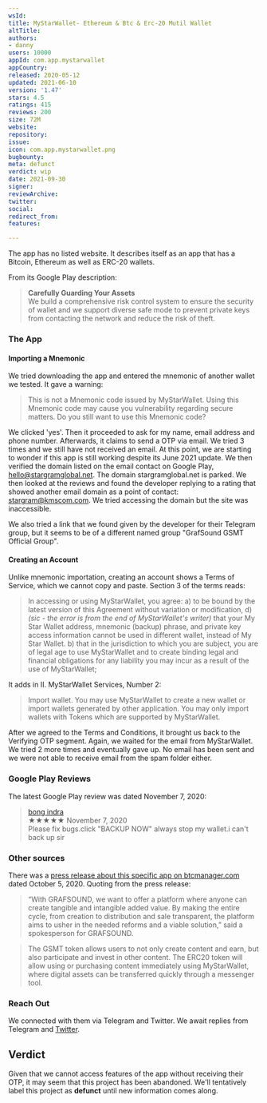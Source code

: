 ```yaml
---
wsId: 
title: MyStarWallet- Ethereum & Btc & Erc-20 Mutil Wallet
altTitle: 
authors:
- danny
users: 10000
appId: com.app.mystarwallet
appCountry: 
released: 2020-05-12
updated: 2021-06-10
version: '1.47'
stars: 4.5
ratings: 415
reviews: 200
size: 72M
website: 
repository: 
issue: 
icon: com.app.mystarwallet.png
bugbounty: 
meta: defunct
verdict: wip
date: 2021-09-30
signer: 
reviewArchive: 
twitter: 
social: 
redirect_from: 
features: 

---
```


The app has no listed website. It describes itself as an app that has a Bitcoin, Ethereum as well as ERC-20 wallets. 

From its Google Play description:

> **Carefully Guarding Your Assets**<br>
We build a comprehensive risk control system to ensure the security of wallet and we support diverse safe mode to prevent private keys from contacting the network and reduce the risk of theft.

### The App
 
#### Importing a Mnemonic

We tried downloading the app and entered the mnemonic of another wallet we tested. It gave a warning:

> This is not a Mnemonic code issued by MyStarWallet. Using this Mnemonic code may cause you vulnerability regarding secure matters. Do you still want to use this Mnemonic code?

We clicked 'yes'. Then it proceeded to ask for my name, email address and phone number. Afterwards, it claims to send a OTP via email. We tried 3 times and we still have not received an email. At this point, we are starting to wonder if this app is still working despite its June 2021 update. We then verified the domain listed on the email contact on Google Play, hello@stargramglobal.net. The domain stargramglobal.net is parked. We then looked at the reviews and found the developer replying to a rating that showed another email domain as a point of contact: stargram@kmscom.com. We tried accessing the domain but the site was inaccessible. 

We also tried a link that we found given by the developer for their Telegram group, but it seems to be of a different named group "GrafSound GSMT Official Group". 

#### Creating an Account

Unlike mnemonic importation, creating an account shows a Terms of Service, which we cannot copy and paste. Section 3 of the terms reads:

> In accessing or using MyStarWallet, you agree: a) to be bound by the latest version of this Agreement without variation or modification, d) _(sic - the error is from the end of MyStarWallet's writer)_ that your My Star Wallet address, mnemonic (backup) phrase, and private key access information cannot be used in different wallet, instead of My Star Wallet. b) that in the jurisdiction to which you are subject, you are of legal age to use MyStarWallet and to create binding legal and financial obligations for any liability you may incur as a result of the use of MyStarWallet; 

It adds in II. MyStarWallet Services, Number 2:

> Import wallet. You may use MyStarWallet to create a new wallet or import wallets generated by other application. You may only import wallets with Tokens which are supported by MyStarWallet.

After we agreed to the Terms and Conditions, it brought us back to the Verifying OTP segment. Again, we waited for the email from MyStarWallet. We tried 2 more times and eventually gave up. No email has been sent and we were not able to receive email from the spam folder either.

### Google Play Reviews

The latest Google Play review was dated November 7, 2020:

> [bong indra](https://play.google.com/store/apps/details?id=com.app.mystarwallet&reviewId=gp%3AAOqpTOE5kJRJrIQRP9w6ENZS4725maXGLtaUTwkn8YydrrVjD0dWLWEqQY8L5IRBfep1GOZMzRmMTp7g1lD0pw)<br>
  ★★★★★ November 7, 2020 <br>
       Please fix bugs.click "BACKUP NOW" always stop my wallet.i can't back up sir
       
### Other sources

There was a [press release about this specific app on btcmanager.com](https://btcmanager.com/blockchain-music-streaming-platform-grafsound-sound-world/) dated October 5, 2020. Quoting from the press release:

> “With GRAFSOUND, we want to offer a platform where anyone can create tangible and intangible added value. By making the entire cycle, from creation to distribution and sale transparent, the platform aims to usher in the needed reforms and a viable solution,” said a spokesperson for GRAFSOUND.

> The GSMT token allows users to not only create content and earn, but also participate and invest in other content. The ERC20 token will allow using or purchasing content immediately using MyStarWallet, where digital assets can be transferred quickly through a messenger tool.

### Reach Out

We connected with them via Telegram and Twitter. We await replies from Telegram and [Twitter](https://twitter.com/dannybuntu/status/1440248547597688835).

## Verdict

Given that we cannot access features of the app without receiving their OTP, it may seem that this project has been abandoned. We'll tentatively label this project as **defunct** until new information comes along.
